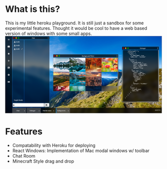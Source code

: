 # What is this?

This is my little heroku playground. It is still just a sandbox for some experimental features. Thought it would be cool to have a web based version of windows with some small apps.
![Screenshot](https://raw.githubusercontent.com/ruttyj/heroku-sandbox/main/docs/screenshot_2021-08-11.png)

# Features

-   Compatability with Heroku for deploying
-   React Windows: Implementation of Mac modal windows w/ toolbar
-   Chat Room
-   Minecraft Style drag and drop
